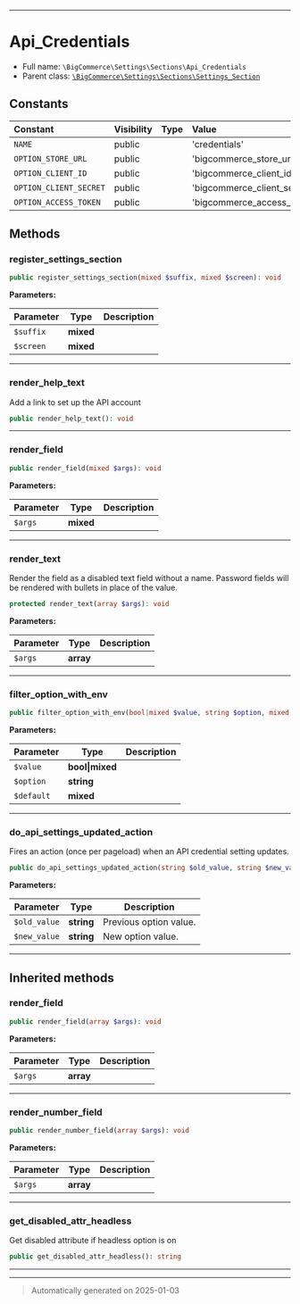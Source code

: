 ***

# Api_Credentials





* Full name: `\BigCommerce\Settings\Sections\Api_Credentials`
* Parent class: [`\BigCommerce\Settings\Sections\Settings_Section`](./classes/BigCommerce/Settings/Sections/Settings_Section.md)


## Constants

| Constant | Visibility | Type | Value |
|:---------|:-----------|:-----|:------|
|`NAME`|public| |&#039;credentials&#039;|
|`OPTION_STORE_URL`|public| |&#039;bigcommerce_store_url&#039;|
|`OPTION_CLIENT_ID`|public| |&#039;bigcommerce_client_id&#039;|
|`OPTION_CLIENT_SECRET`|public| |&#039;bigcommerce_client_secret&#039;|
|`OPTION_ACCESS_TOKEN`|public| |&#039;bigcommerce_access_token&#039;|


## Methods


### register_settings_section



```php
public register_settings_section(mixed $suffix, mixed $screen): void
```








**Parameters:**

| Parameter | Type | Description |
|-----------|------|-------------|
| `$suffix` | **mixed** |  |
| `$screen` | **mixed** |  |





***

### render_help_text

Add a link to set up the API account

```php
public render_help_text(): void
```












***

### render_field



```php
public render_field(mixed $args): void
```








**Parameters:**

| Parameter | Type | Description |
|-----------|------|-------------|
| `$args` | **mixed** |  |





***

### render_text

Render the field as a disabled text field without a name. Password
fields will be rendered with bullets in place of the value.

```php
protected render_text(array $args): void
```








**Parameters:**

| Parameter | Type | Description |
|-----------|------|-------------|
| `$args` | **array** |  |





***

### filter_option_with_env



```php
public filter_option_with_env(bool|mixed $value, string $option, mixed $default): mixed
```








**Parameters:**

| Parameter | Type | Description |
|-----------|------|-------------|
| `$value` | **bool&#124;mixed** |  |
| `$option` | **string** |  |
| `$default` | **mixed** |  |





***

### do_api_settings_updated_action

Fires an action (once per pageload) when an API credential setting updates.

```php
public do_api_settings_updated_action(string $old_value, string $new_value): mixed
```








**Parameters:**

| Parameter | Type | Description |
|-----------|------|-------------|
| `$old_value` | **string** | Previous option value. |
| `$new_value` | **string** | New option value. |





***


## Inherited methods


### render_field



```php
public render_field(array $args): void
```








**Parameters:**

| Parameter | Type | Description |
|-----------|------|-------------|
| `$args` | **array** |  |





***

### render_number_field



```php
public render_number_field(array $args): void
```








**Parameters:**

| Parameter | Type | Description |
|-----------|------|-------------|
| `$args` | **array** |  |





***

### get_disabled_attr_headless

Get disabled attribute if headless option is on

```php
public get_disabled_attr_headless(): string
```












***


***
> Automatically generated on 2025-01-03
